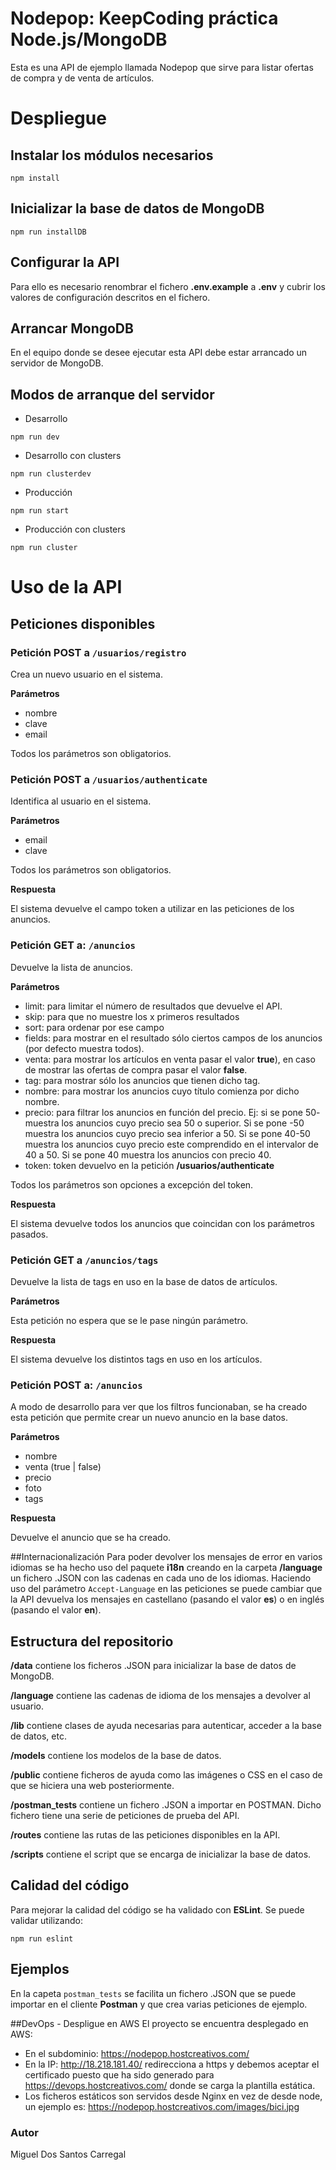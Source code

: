 # Nodepop: KeepCoding práctica Node.js/MongoDB

Esta es una API de ejemplo llamada Nodepop que sirve para listar ofertas de compra y de venta de artículos.

# Despliegue

## Instalar los módulos necesarios
```
npm install
```

## Inicializar la base de datos de MongoDB
```
npm run installDB
```

## Configurar la API
Para ello es necesario renombrar el fichero **.env.example** a **.env** y cubrir los valores de configuración descritos en el fichero.

## Arrancar MongoDB
En el equipo donde se desee ejecutar esta API debe estar arrancado un servidor de MongoDB.

## Modos de arranque del servidor
* Desarrollo
```
npm run dev
```
* Desarrollo con clusters
```
npm run clusterdev
```
* Producción
```
npm run start
```
* Producción con clusters
```
npm run cluster
```



# Uso de la API
## Peticiones disponibles
### Petición POST a ```/usuarios/registro```
Crea un nuevo usuario en el sistema.

**Parámetros**

* nombre
* clave
* email

Todos los parámetros son obligatorios.

### Petición POST a ```/usuarios/authenticate```
Identifica al usuario en el sistema.

**Parámetros**

* email
* clave

Todos los parámetros son obligatorios.

**Respuesta**

El sistema devuelve el campo token a utilizar en las peticiones de los anuncios.

### Petición GET a: ```/anuncios``` 
Devuelve la lista de anuncios.

**Parámetros**

* limit: para limitar el número de resultados que devuelve el API.
* skip: para que no muestre los x primeros resultados
* sort: para ordenar por ese campo
* fields: para mostrar en el resultado sólo ciertos campos de los anuncios (por defecto muestra todos).
* venta: para mostrar los artículos en venta pasar el valor **true**), en caso de mostrar las ofertas de compra pasar el valor **false**.
* tag: para mostrar sólo los anuncios que tienen dicho tag.
* nombre: para mostrar los anuncios cuyo título comienza por dicho nombre.
* precio: para filtrar los anuncios en función del precio. Ej: si se pone 50- muestra los anuncios cuyo precio sea 50 o superior. Si se pone -50 muestra los anuncios cuyo precio sea inferior a 50. Si se pone 40-50 muestra los anuncios cuyo precio este comprendido en el intervalor de 40 a 50. Si se pone 40 muestra los anuncios con precio 40.
* token: token devuelvo en la petición **/usuarios/authenticate**

Todos los parámetros son opciones a excepción del token.

**Respuesta**

El sistema devuelve todos los anuncios que coincidan con los parámetros pasados.

### Petición GET a  ```/anuncios/tags``` 
Devuelve la lista de tags en uso en la base de datos de artículos.

**Parámetros**

Esta petición no espera que se le pase ningún parámetro.

**Respuesta**

El sistema devuelve los distintos tags en uso en los artículos.
 
### Petición POST a: ```/anuncios```
A modo de desarrollo para ver que los filtros funcionaban, se ha creado esta petición que permite crear un nuevo anuncio en la base datos.

**Parámetros**

* nombre
* venta (true | false)
* precio
* foto
* tags

**Respuesta**

Devuelve el anuncio que se ha creado.

##Internacionalización
Para poder devolver los mensajes de error en varios idiomas se ha hecho uso del paquete **i18n** creando en la carpeta **/language** un fichero .JSON con las cadenas en cada uno de los idiomas.
Haciendo uso del parámetro ```Accept-Language``` en las peticiones se puede cambiar que la API devuelva los mensajes en castellano (pasando el valor **es**) o en inglés (pasando el valor **en**).

## Estructura del repositorio
**/data** contiene los ficheros .JSON para inicializar la base de datos de MongoDB.

**/language** contiene las cadenas de idioma de los mensajes a devolver al usuario.

**/lib** contiene clases de ayuda necesarias para autenticar, acceder a la base de datos, etc.

**/models** contiene los modelos de la base de datos.

**/public** contiene ficheros de ayuda como las imágenes o CSS en el caso de que se hiciera una web posteriormente.

**/postman_tests** contiene un fichero .JSON a importar en POSTMAN. Dicho fichero tiene una serie de peticiones de prueba del API.

**/routes** contiene las rutas de las peticiones disponibles en la API.

**/scripts** contiene el script que se encarga de inicializar la base de datos.

## Calidad del código
Para mejorar la calidad del código se ha validado con **ESLint**. Se puede validar utilizando:

```
npm run eslint
```

## Ejemplos
En la capeta ```postman_tests``` se facilita un fichero .JSON que se puede importar en el cliente **Postman** y que crea varias peticiones de ejemplo.

##DevOps - Despligue en AWS
El proyecto se encuentra desplegado en AWS:
* En el subdominio: https://nodepop.hostcreativos.com/
* En la IP: http://18.218.181.40/ redirecciona a https y debemos aceptar el certificado puesto que ha sido generado para https://devops.hostcreativos.com/ donde se carga la plantilla estática.
* Los ficheros estáticos son servidos desde Nginx en vez de desde node, un ejemplo es: https://nodepop.hostcreativos.com/images/bici.jpg

### Autor
Miguel Dos Santos Carregal 
